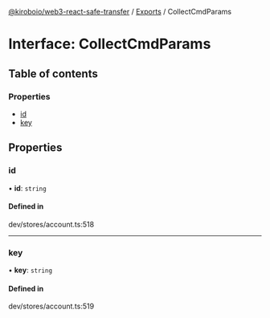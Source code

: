 [@kiroboio/web3-react-safe-transfer](../README.md) / [Exports](../modules.md) / CollectCmdParams

# Interface: CollectCmdParams

## Table of contents

### Properties

- [id](CollectCmdParams.md#id)
- [key](CollectCmdParams.md#key)

## Properties

### id

• **id**: `string`

#### Defined in

dev/stores/account.ts:518

___

### key

• **key**: `string`

#### Defined in

dev/stores/account.ts:519
